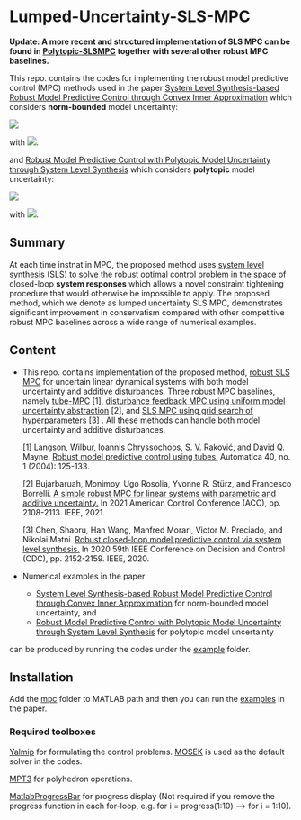 # Lumped-Uncertainty-SLS-MPC

**Update: A more recent and structured implementation of SLS MPC can be found in [Polytopic-SLSMPC](https://github.com/ShaoruChen/Polytopic-SLSMPC) together with several other robust MPC baselines.**

This repo. contains the codes for implementing the robust model predictive control (MPC) methods used in the paper [System Level Synthesis-based Robust Model Predictive
Control through Convex Inner Approximation](https://arxiv.org/pdf/2111.05509.pdf) which considers **norm-bounded** model uncertainty:


![](https://latex.codecogs.com/svg.image?x_{t&plus;1}&space;=&space;(\hat{A}&space;&plus;&space;\Delta_A)x_t&space;&plus;&space;(\hat{B}&space;&plus;&space;\Delta_B)&space;u_t&space;&plus;&space;w_t)  

with ![](https://latex.codecogs.com/png.image?\dpi{110}\lVert&space;\Delta_A&space;\rVert_\infty&space;\leq&space;\epsilon_A,&space;\lVert&space;\Delta_B&space;\rVert_\infty&space;\leq&space;\epsilon_B,&space;\lVert&space;w_t&space;\rVert_\infty&space;\leq&space;\sigma_w.).


and [Robust Model Predictive Control with Polytopic Model Uncertainty through System Level Synthesis](https://arxiv.org/abs/2203.11375) which considers **polytopic** model uncertainty:

![](https://latex.codecogs.com/png.image?\dpi{110}x_{t&plus;1}&space;=&space;(\hat{A}&space;&plus;&space;\Delta_A)&space;x_t&space;&plus;&space;(\hat{B}&space;&plus;&space;\Delta_B)&space;u_t&space;&plus;&space;w_t&space;)

with ![](https://latex.codecogs.com/png.image?\dpi{110}(\Delta_A,&space;\Delta_B)&space;\in&space;\textup{ConvexHull}&space;\big&space;(&space;(\Delta_{A,1},&space;\Delta_{B,1}),&space;\cdots,&space;(\Delta_{A,M},&space;\Delta_{B,M})\big&space;),&space;\lVert&space;w_t&space;\rVert_\infty&space;\leq&space;\sigma_w).

## Summary
At each time instnat in MPC, the proposed method uses [system level synthesis](https://arxiv.org/abs/1904.01634) (SLS) to solve the robust optimal control problem in the space of closed-loop **system responses** which allows a novel constraint tightening procedure that would otherwise be impossible to apply. The proposed method, which we denote as lumped uncertainty SLS MPC, demonstrates significant improvement in conservatism compared with other competitive robust MPC baselines across a wide range of numerical examples.

## Content
- This repo. contains implementation of the proposed method, [robust SLS MPC](https://github.com/ShaoruChen/Lumped-Uncertainty-SLS-MPC/blob/1fd27cbc27ee93a9ef0f1cb68f9c21000298ed2e/mpc/SLSMPC.m#L1015) for uncertain linear dynamical systems with both model uncertainty and additive disturbances. Three robust MPC baselines, namely [tube-MPC](https://github.com/ShaoruChen/Lumped-Uncertainty-SLS-MPC/blob/1fd27cbc27ee93a9ef0f1cb68f9c21000298ed2e/mpc/SLSMPC.m#L655) [1], [disturbance feedback MPC using uniform model uncertainty abstraction](https://github.com/ShaoruChen/Lumped-Uncertainty-SLS-MPC/blob/1fd27cbc27ee93a9ef0f1cb68f9c21000298ed2e/mpc/SLSMPC.m#L869) [2], and [SLS MPC using grid search of hyperparameters](https://github.com/ShaoruChen/Lumped-Uncertainty-SLS-MPC/blob/1fd27cbc27ee93a9ef0f1cb68f9c21000298ed2e/mpc/SLSMPC.m#L611) [3] . All these methods can handle both model uncertainty and additive disturbances. 

    [1] Langson, Wilbur, Ioannis Chryssochoos, S. V. Raković, and David Q. Mayne. [Robust model predictive control using tubes.](https://www.sciencedirect.com/science/article/abs/pii/S0005109803002838) Automatica 40, no. 1 (2004): 125-133.

    [2] Bujarbaruah, Monimoy, Ugo Rosolia, Yvonne R. Stürz, and Francesco Borrelli. [A simple robust MPC for linear systems with parametric and additive uncertainty.](https://arxiv.org/abs/2103.12351) In 2021 American Control Conference (ACC), pp. 2108-2113. IEEE, 2021.

    [3] Chen, Shaoru, Han Wang, Manfred Morari, Victor M. Preciado, and Nikolai Matni. [Robust closed-loop model predictive control via system level synthesis.](https://arxiv.org/abs/1911.06842) In 2020 59th IEEE Conference on Decision and Control (CDC), pp. 2152-2159. IEEE, 2020.

- Numerical examples in the paper 
  - [System Level Synthesis-based Robust Model Predictive
Control through Convex Inner Approximation](https://arxiv.org/pdf/2111.05509.pdf) for norm-bounded model uncertainty, and 
  - [Robust Model Predictive Control with Polytopic Model Uncertainty through System Level Synthesis](https://arxiv.org/abs/2203.11375) for polytopic model uncertainty

can be produced by running the codes under the [example](https://github.com/ShaoruChen/Lumped-Uncertainty-SLS-MPC/tree/main/examples) folder. 

## Installation
Add the [mpc](https://github.com/ShaoruChen/Lumped-Uncertainty-SLS-MPC/tree/main/mpc) folder to MATLAB path and then you can run the [examples](https://github.com/ShaoruChen/Lumped-Uncertainty-SLS-MPC/tree/main/examples) in the paper. 

### Required toolboxes
[Yalmip](https://yalmip.github.io/) for formulating the control problems. [MOSEK](https://docs.mosek.com/9.3/toolbox/install-interface.html) is used as the default solver in the codes. 

[MPT3](https://www.mpt3.org/) for polyhedron operations. 

[MatlabProgressBar](https://www.mathworks.com/matlabcentral/fileexchange/57895-matlabprogressbar) for progress display (Not required if you remove the progress function in each for-loop, e.g. for i = progress(1:10) --> for i = 1:10).
